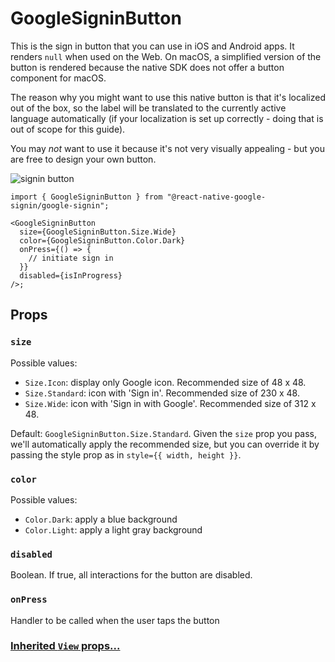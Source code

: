# GoogleSigninButton

This is the sign in button that you can use in iOS and Android apps. It renders `null` when used on the Web.
On macOS, a simplified version of the button is rendered because the native SDK does not offer a button component for macOS.

The reason why you might want to use this native button is that it's localized out of the box, so the label will be translated to the currently active language automatically (if your localization is set up correctly - doing that is out of scope for this guide).

You may _not_ want to use it because it's not very visually appealing - but you are free to design your own button.

![signin button](/img/signin-button.png)

```tsx
import { GoogleSigninButton } from "@react-native-google-signin/google-signin";

<GoogleSigninButton
  size={GoogleSigninButton.Size.Wide}
  color={GoogleSigninButton.Color.Dark}
  onPress={() => {
    // initiate sign in
  }}
  disabled={isInProgress}
/>;
```

## Props

### `size`

Possible values:

- `Size.Icon`: display only Google icon. Recommended size of 48 x 48.
- `Size.Standard`: icon with 'Sign in'. Recommended size of 230 x 48.
- `Size.Wide`: icon with 'Sign in with Google'. Recommended size of 312 x 48.

Default: `GoogleSigninButton.Size.Standard`. Given the `size` prop you pass, we'll automatically apply the recommended size, but you can override it by passing the style prop as in `style={{ width, height }}`.

### `color`

Possible values:

- `Color.Dark`: apply a blue background
- `Color.Light`: apply a light gray background

### `disabled`

Boolean. If true, all interactions for the button are disabled.

### `onPress`

Handler to be called when the user taps the button

### [Inherited `View` props...](https://facebook.github.io/react-native/docs/view#props)
